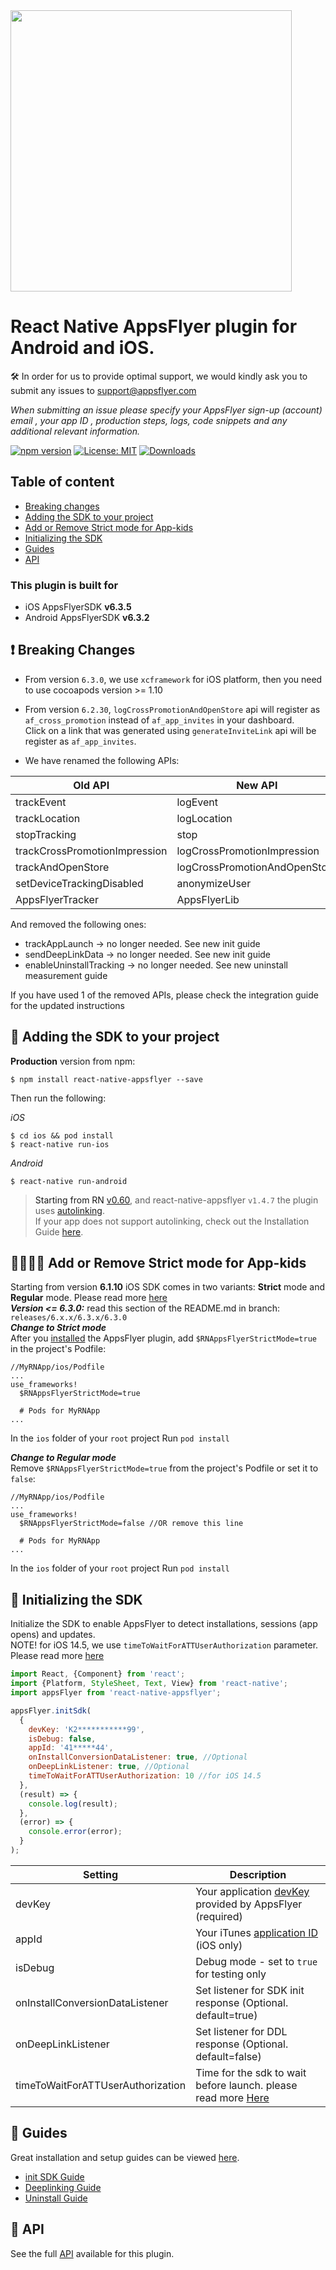 
<img src="https://www.appsflyer.com/wp-content/uploads/2016/11/logo-1.svg"  width="450">

# React Native AppsFlyer plugin for Android and iOS.

🛠 In order for us to provide optimal support, we would kindly ask you to submit any issues to support@appsflyer.com

*When submitting an issue please specify your AppsFlyer sign-up (account) email , your app ID , production steps, logs, code snippets and any additional relevant information.*

[![npm version](https://badge.fury.io/js/react-native-appsflyer.svg)](https://badge.fury.io/js/react-native-appsflyer) 
[![License: MIT](https://img.shields.io/badge/License-MIT-blue.svg)](https://opensource.org/licenses/MIT) 
[![Downloads](https://img.shields.io/npm/dm/react-native-appsflyer.svg)](https://www.npmjs.com/package/react-native-appsflyer)
## Table of content

- [Breaking changes](#breaking-changes)
- [Adding the SDK to your project](#installation)
- [Add or Remove Strict mode for App-kids](#appKids)
- [Initializing the SDK](#init-sdk)
- [Guides](#guides)
- [API](#api) 
  
### <a id="plugin-build-for"> This plugin is built for

- iOS AppsFlyerSDK **v6.3.5**
- Android AppsFlyerSDK **v6.3.2**

## <a id="breaking-changes"> ❗ Breaking Changes

- From version `6.3.0`, we use `xcframework` for iOS platform, then you need to use cocoapods version >= 1.10

- From version `6.2.30`, `logCrossPromotionAndOpenStore`  api will register as `af_cross_promotion` instead of `af_app_invites` in your dashboard.<br>
Click on a link that was generated using `generateInviteLink` api will be register as `af_app_invites`.

- We have renamed the following APIs:

| Old API                       | New API                       |
| ------------------------------|-------------------------------|
| trackEvent                    | logEvent                      |
| trackLocation                 | logLocation                   |
| stopTracking                  | stop                          |
| trackCrossPromotionImpression | logCrossPromotionImpression   |
| trackAndOpenStore             | logCrossPromotionAndOpenStore |
| setDeviceTrackingDisabled     | anonymizeUser                 |
| AppsFlyerTracker    | AppsFlyerLib                 |

And removed the following ones:

- trackAppLaunch -> no longer needed. See new init guide
- sendDeepLinkData -> no longer needed. See new init guide
- enableUninstallTracking -> no longer needed. See new uninstall measurement guide

If you have used 1 of the removed APIs, please check the integration guide for the updated instructions

## <a id="installation"> 📲 Adding the SDK to your project

**Production** version from npm: 
```
$ npm install react-native-appsflyer --save
```

Then run the following:

*iOS*
```
$ cd ios && pod install
$ react-native run-ios
```

*Android*
```
$ react-native run-android
```

> Starting from RN [v0.60](https://facebook.github.io/react-native/blog/2019/07/03/version-60), and react-native-appsflyer `v1.4.7` the plugin uses [autolinking](https://github.com/react-native-community/cli/blob/master/docs/autolinking.md). <br/>
If your app does not support autolinking, check out the Installation Guide [here](./Docs/Installation.md).

## <a id="appKids"> 👨‍👩‍👧‍👦 Add or Remove Strict mode for App-kids

Starting from version **6.1.10** iOS SDK comes in two variants: **Strict** mode and **Regular** mode. Please read more [here](https://support.appsflyer.com/hc/en-us/articles/207032066#integration-strict-mode-sdk) <br>
***Version <= 6.3.0:*** read this section of the README.md in branch: `releases/6.x.x/6.3.x/6.3.0`<br>
***Change to Strict mode***<br>
After you [installed](#installation) the AppsFlyer plugin, add `$RNAppsFlyerStrictMode=true` in the project's Podfile:
```
//MyRNApp/ios/Podfile
...
use_frameworks!
  $RNAppsFlyerStrictMode=true

  # Pods for MyRNApp
...

```
In the `ios` folder of your `root` project Run `pod install`

***Change to Regular mode***<br>
Remove `$RNAppsFlyerStrictMode=true` from the project's Podfile or set it to `false`:
```
//MyRNApp/ios/Podfile
...
use_frameworks!
  $RNAppsFlyerStrictMode=false //OR remove this line

  # Pods for MyRNApp
...
```
In the `ios` folder of your `root` project Run `pod install`
## <a id="init-sdk"> 🚀 Initializing the SDK

Initialize the SDK to enable AppsFlyer to detect installations, sessions (app opens) and updates.<br>
NOTE! for iOS 14.5, we use `timeToWaitForATTUserAuthorization` parameter. Please read more [here](https://support.appsflyer.com/hc/en-us/articles/207032066-iOS-SDK-V6-X-integration-guide-for-developers#integration-33-configuring-app-tracking-transparency-att-support)

```javascript
import React, {Component} from 'react';
import {Platform, StyleSheet, Text, View} from 'react-native';
import appsFlyer from 'react-native-appsflyer';

appsFlyer.initSdk(
  {
    devKey: 'K2***********99',
    isDebug: false,
    appId: '41*****44',
    onInstallConversionDataListener: true, //Optional
    onDeepLinkListener: true, //Optional
    timeToWaitForATTUserAuthorization: 10 //for iOS 14.5
  },
  (result) => {
    console.log(result);
  },
  (error) => {
    console.error(error);
  }
);
```

| Setting  | Description   |
| -------- | ------------- |
| devKey   | Your application [devKey](https://support.appsflyer.com/hc/en-us/articles/211719806-Global-app-settings-#sdk-dev-key) provided by AppsFlyer (required)  |
| appId      | Your iTunes [application ID](https://support.appsflyer.com/hc/en-us/articles/207377436-Adding-a-new-app#available-in-the-app-store-google-play-store-windows-phone-store)  (iOS only)  |
| isDebug    | Debug mode - set to `true` for testing only  |
|onInstallConversionDataListener| Set listener for SDK init response (Optional. default=true) |
|onDeepLinkListener| Set listener for DDL response (Optional. default=false) |
|timeToWaitForATTUserAuthorization| Time for the sdk to wait before launch. please read more [Here](https://support.appsflyer.com/hc/en-us/articles/207032066-iOS-SDK-V6-X-integration-guide-for-developers#additional-apis-configuring-app-tracking-transparency-att-support) |


 ## <a id="guides"> 📖 Guides

Great installation and setup guides can be viewed [here](/Docs/Guides.md).
- [init SDK Guide](/Docs/Guides.md#init-sdk)
- [Deeplinking Guide](/Docs/Guides.md#deeplinking)
- [Uninstall Guide](/Docs/Guides.md#measure-app-uninstalls)



## <a id="api"> 📑 API
  
See the full [API](/Docs/API.md) available for this plugin.

